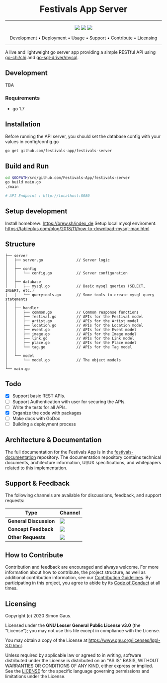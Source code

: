 <h1 align="center">
    Festivals App Server
</h1>

<hr />
<p align="center">
   <a href="https://github.com/Festivals-App/festivals-database/commits/" title="Last Commit"><img src="https://img.shields.io/github/last-commit/Festivals-App/festivals-database?style=flat"></a>
   <a href="https://github.com/festivals-app/festivals-database/issues" title="Open Issues"><img src="https://img.shields.io/github/issues/festivals-app/festivals-database?style=flat"></a>
   <a href="./LICENSE" title="License"><img src="https://img.shields.io/github/license/festivals-app/festivals-server.svg"></a>
</p>

<p align="center">
  <a href="#development">Development</a> •
  <a href="#deployment">Deployment</a> •
  <a href="#usage">Usage</a> •
  <a href="#support--feedback">Support</a> •
  <a href="#how-to-contribute">Contribute</a> •
  <a href="#licensing">Licensing</a>
</p>
<hr />

A live and lightweight go server app providing a simple RESTful API using [go-chi/chi](https://github.com/go-chi/chi) and [go-sql-driver/mysql](https://github.com/go-sql-driver/mysql).

## Development

TBA

### Requirements

-  go 1.7

## Installation

Before running the API server, you should set the database config with your values in config/config.go
```bash
go get github.com/festivals-app/festivals-server
```

## Build and Run
```bash
cd $GOPATH/src/github.com/Festivals-App/festivals-server
go build main.go
./main

# API Endpoint : http://localhost:8080
```

## Setup development

Install homebrew: https://brew.sh/index_de
Setup local mysql enviroment: https://tableplus.com/blog/2018/11/how-to-download-mysql-mac.html

## Structure
```
├── server
│   ├── server.go               // Server logic
│   │
│   ├── config
│   │   └── config.go           // Server configuration
│   │
│   ├── database               
│   │   ├── mysql.go            // Basic mysql queries (SELECT, INSERT, etc.)
│   │   └── querytools.go       // Some tools to create mysql query statements
│   │
│   ├── handler                
│   │   ├── common.go           // Common response functions
│   │   ├── festival.go         // APIs for the Festival model
│   │   ├── artist.go           // APIs for the Artist model
│   │   ├── location.go         // APIs for the Location model
│   │   ├── event.go            // APIs for the Event model
│   │   ├── image.go            // APIs for the Image model
│   │   ├── link.go             // APIs for the Link model
│   │   ├── place.go            // APIs for the Place model
│   │   └── tag.go              // APIs for the Tag model
│   │
│   └── model
│       └── model.go            // The object models
│
└── main.go               
```

## Todo

- [x] Support basic REST APIs.
- [ ] Support Authentication with user for securing the APIs.
- [ ] Write the tests for all APIs.
- [x] Organize the code with packages
- [ ] Make docs with GoDoc
- [ ] Building a deployment process 

## Architecture & Documentation

The full documentation for the Festivals App is in the [festivals-documentation](https://github.com/Festivals-App/festivals-documentation) repository. The documentation repository contains technical documents, architecture information, UI/UX specifications, and whitepapers related to this implementation.

## Support & Feedback

The following channels are available for discussions, feedback, and support requests:

| Type                     | Channel                                                |
| ------------------------ | ------------------------------------------------------ |
| **General Discussion**   | <a href="https://github.com/festivals-app/festivals-documentation/issues/new/choose" title="General Discussion"><img src="https://img.shields.io/github/issues/festivals-app/festivals-documentation/question.svg?style=flat-square"></a> </a>   |
| **Concept Feedback**    | <a href="https://github.com/festivals-app/festivals-documentation/issues/new/choose" title="Open Concept Feedback"><img src="https://img.shields.io/github/issues/festivals-app/festivals-documentation/architecture.svg?style=flat-square"></a>  |
| **Other Requests**    | <a href="mailto:phisto05@gmail.com" title="Email Festivals Team"><img src="https://img.shields.io/badge/email-Festivals%20team-green?logo=mail.ru&style=flat-square&logoColor=white"></a>   |

## How to Contribute

Contribution and feedback are encouraged and always welcome. For more information about how to contribute, the project structure, as well as additional contribution information, see our [Contribution Guidelines](./CONTRIBUTING.md). By participating in this project, you agree to abide by its [Code of Conduct](./CODE_OF_CONDUCT.md) at all times.

## Licensing

Copyright (c) 2020 Simon Gaus.

Licensed under the **GNU Lesser General Public License v3.0** (the "License"); you may not use this file except in compliance with the License.

You may obtain a copy of the License at https://www.gnu.org/licenses/lgpl-3.0.html.

Unless required by applicable law or agreed to in writing, software distributed under the License is distributed on an "AS IS" BASIS, WITHOUT WARRANTIES OR CONDITIONS OF ANY KIND, either express or implied. See the [LICENSE](./LICENSE) for the specific language governing permissions and limitations under the License.